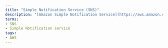 ```yaml
---
title: "Simple Notification Service (SNS)"
description: "[Amazon Simple Notification Service](https://aws.amazon.com/sns/) is a fast, flexible, fully managed push notification service that lets you send individual messages or to fan-out messages to large numbers of recipients."
terms:
- SNS
- Simple Notification service
tags:
- AWS
---
```

